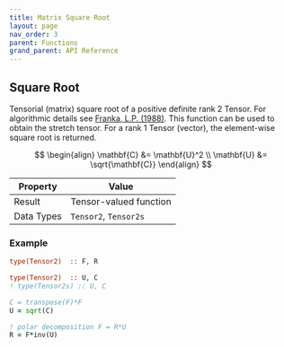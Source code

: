 ```yaml
---
title: Matrix Square Root
layout: page
nav_order: 3
parent: Functions
grand_parent: API Reference
---
```


## Square Root

Tensorial (matrix) square root of a positive definite rank 2 Tensor. For algorithmic details see [Franka, L.P. (1988)](https://inis.iaea.org/search/search.aspx?orig_q=RN:20064555). This function can be used to obtain the stretch tensor. For a rank 1 Tensor (vector), the element-wise square root is returned.

$$
\begin{align}
  \mathbf{C} &= \mathbf{U}^2 \\
  \mathbf{U} &= \sqrt{\mathbf{C}}
\end{align}
$$

| Property   | Value                  |
| ---        | ---                    |
| Result     | Tensor-valued function |
| Data Types | `Tensor2`, `Tensor2s`  |

### Example

```fortran
type(Tensor2)  :: F, R

type(Tensor2)  :: U, C
! type(Tensor2s) :: U, C

C = transpose(F)*F
U = sqrt(C)

! polar decomposition F = R*U
R = F*inv(U)
```
